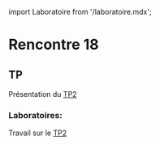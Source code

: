 import Laboratoire from '/laboratoire.mdx';

# Rencontre 18

## TP
Présentation du [TP2](/tp/tp2)

### Laboratoires: 
Travail sur le [TP2](/tp/tp2)